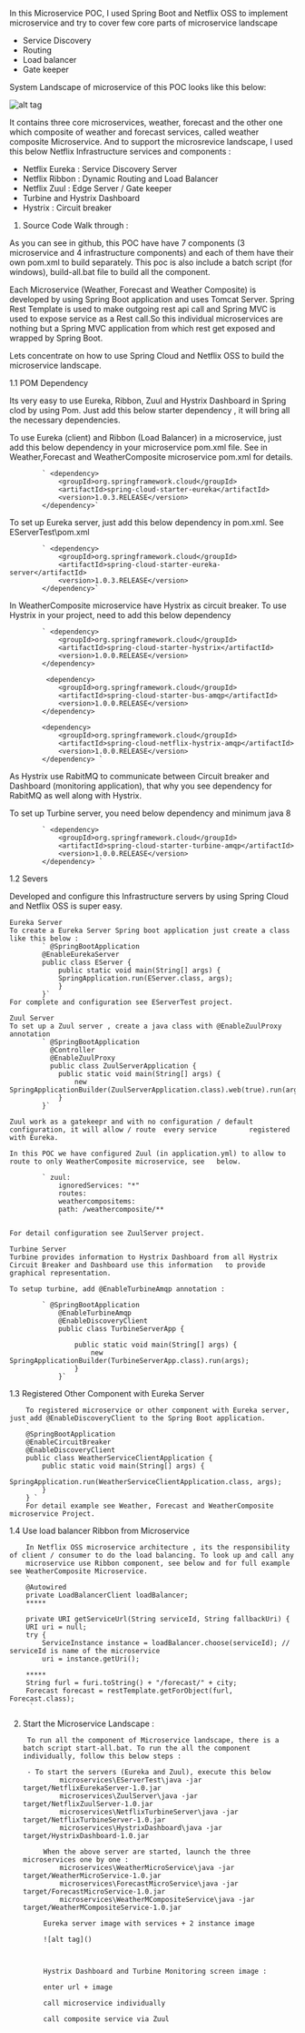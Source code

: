 In this Microservice POC, I used Spring Boot and Netflix OSS to implement microservice and try to cover few core parts of microservice landscape

- Service Discovery
- Routing
- Load balancer 
- Gate keeper

System Landscape of microservice of this POC looks like this below:

![alt tag](https://github.com/suprakashbh/microservices/blob/master/ms-landscape.png)

It contains three core microservices, weather, forecast and the other one which composite of weather and forecast services, called weather composite Microservice. And to support the microsrevice landscape, I used this below Netflix Infrastructure services and components :

- Netflix Eureka : Service Discovery Server
- Netflix Ribbon : Dynamic Routing and Load Balancer
- Netflix Zuul : Edge Server / Gate keeper 
- Turbine and Hystrix Dashboard
- Hystrix : Circuit breaker

1. Source Code Walk through :

As you can see in github, this POC have have 7 components (3 microservice and 4 infrastructure components) and each of them  have their own pom.xml to build separately. This poc is also include a batch script (for windows), build-all.bat file to build all the component. 

Each Microservice (Weather, Forecast and Weather Composite) is developed by using Spring Boot application and uses Tomcat Server. Spring Rest Template is used to make outgoing rest api call and Spring MVC  is used to expose service as a Rest call.So this individual microservices are nothing but a Spring MVC application from which rest get exposed and wrapped by Spring Boot.

Lets concentrate on how to use Spring Cloud and Netflix OSS to build the microservice landscape.

1.1 POM Dependency

Its very easy to use Eureka, Ribbon, Zuul and Hystrix Dashboard in Spring clod by using Pom. Just add this below starter dependency , it will bring all the necessary dependencies.

To use Eureka (client) and Ribbon (Load Balancer) in a microservice, just add this below dependency in your microservice pom.xml file. See in Weather,Forecast and WeatherComposite microservice pom.xml for details.
			
			` <dependency>
				<groupId>org.springframework.cloud</groupId>
				<artifactId>spring-cloud-starter-eureka</artifactId>
				<version>1.0.3.RELEASE</version>
			</dependency>`
			
To set up Eureka server, just add this below dependency in pom.xml. See EServerTest\pom.xml

			` <dependency>
				<groupId>org.springframework.cloud</groupId>
				<artifactId>spring-cloud-starter-eureka-server</artifactId>
				<version>1.0.3.RELEASE</version>
			</dependency>`
			
In WeatherComposite microservice have Hystrix as circuit breaker. To use Hystrix in your project, need to add this below dependency

			` <dependency>
				<groupId>org.springframework.cloud</groupId>
				<artifactId>spring-cloud-starter-hystrix</artifactId>
				<version>1.0.0.RELEASE</version>
			</dependency>
			
			 <dependency>
				<groupId>org.springframework.cloud</groupId>
				<artifactId>spring-cloud-starter-bus-amqp</artifactId>
				<version>1.0.0.RELEASE</version>
			</dependency>    
			
			<dependency>
				<groupId>org.springframework.cloud</groupId>
				<artifactId>spring-cloud-netflix-hystrix-amqp</artifactId>
				<version>1.0.0.RELEASE</version>
			</dependency> `
			
As Hystrix use RabitMQ to communicate between Circuit breaker and Dashboard (monitoring application), that why you see  dependency for RabitMQ as well along with Hystrix.

To set up Turbine server, you need below dependency and minimum java 8
			
			` <dependency>
				<groupId>org.springframework.cloud</groupId>
				<artifactId>spring-cloud-starter-turbine-amqp</artifactId>
				<version>1.0.0.RELEASE</version>
			</dependency> `
			

1.2 Severs

Developed and configure this Infrastructure servers by using Spring Cloud and Netflix OSS is super easy.
	
	Eureka Server
	To create a Eureka Server Spring boot application just create a class like this below :
			` @SpringBootApplication
			@EnableEurekaServer
			public class EServer {
				public static void main(String[] args) {
				SpringApplication.run(EServer.class, args);
				}		
			}`		
	For complete and configuration see EServerTest project.
	
	Zuul Server
	To set up a Zuul server , create a java class with @EnableZuulProxy annotation 
			` @SpringBootApplication
			  @Controller
			  @EnableZuulProxy
			  public class ZuulServerApplication {
				public static void main(String[] args) {
					new SpringApplicationBuilder(ZuulServerApplication.class).web(true).run(args);
				}
			}`
			
	Zuul work as a gatekeepr and with no configuration / default configuration, it will allow / route  every service 		registered with Eureka.
	
	In this POC we have configured Zuul (in application.yml) to allow to route to only WeatherComposite microservice, see 	below.
			
			` zuul:
				ignoredServices: "*"
				routes:
				weathercompositems:
				path: /weathercomposite/**
				`
			
	For detail configuration see ZuulServer project.
			
	Turbine Server
	Turbine provides information to Hystrix Dashboard from all Hystrix Circuit Breaker and Dashboard use this information 	to provide graphical representation.
	
	To setup turbine, add @EnableTurbineAmqp annotation :
			
			` @SpringBootApplication
				@EnableTurbineAmqp
				@EnableDiscoveryClient
				public class TurbineServerApp {

					public static void main(String[] args) {
						new SpringApplicationBuilder(TurbineServerApp.class).run(args);
					}
				}`
		
1.3 Registered Other Component with Eureka Server
		
		To registered microservice or other component with Eureka server, just add @EnableDiscoveryClient to the Spring Boot application.
		` 
		@SpringBootApplication
		@EnableCircuitBreaker
		@EnableDiscoveryClient
		public class WeatherServiceClientApplication {
			public static void main(String[] args) {
				SpringApplication.run(WeatherServiceClientApplication.class, args);
			}
		} `
		For detail example see Weather, Forecast and WeatherComposite microservice Project.
		
1.4 Use load balancer Ribbon from Microservice
		
		In Netflix OSS microservice architecture , its the responsibility of client / consumer to do the load balancing. To look up and call any 
		microservice use Ribbon component, see below and for full example see WeatherComposite Microservice.
		` 
		@Autowired
		private LoadBalancerClient loadBalancer;
		*****
		
		private URI getServiceUrl(String serviceId, String fallbackUri) {
		URI uri = null;
		try {
			ServiceInstance instance = loadBalancer.choose(serviceId); // serviceId is name of the microservice
			uri = instance.getUri();
			
		*****	
		String furl = furi.toString() + "/forecast/" + city;
		Forecast forecast = restTemplate.getForObject(furl, Forecast.class);	
		 `
2. Start the Microservice Landscape :

		To run all the component of Microservice landscape, there is a batch script start-all.bat. To run the all the component individually, follow this below steps :
		
		- To start the servers (Eureka and Zuul), execute this below 
				microservices\EServerTest\java -jar target/NetflixEurekaServer-1.0.jar
				microservices\ZuulServer\java -jar target/NetflixZuulServer-1.0.jar
				microservices\NetflixTurbineServer\java -jar target/NetflixTurbineServer-1.0.jar
				microservices\HystrixDashboard\java -jar target/HystrixDashboard-1.0.jar
				
			When the above server are started, launch the three microservices one by one :	
				microservices\WeatherMicroService\java -jar target/WeatherMicroService-1.0.jar
				microservices\ForecastMicroService\java -jar target/ForecastMicroService-1.0.jar
				microservices\WeatherMCompositeService\java -jar target/WeatherMCompositeService-1.0.jar
			
			Eureka server image with services + 2 instance image
			
			![alt tag]()

			
			
			Hystrix Dashboard and Turbine Monitoring screen image :
			
			enter url + image
			
			call microservice individually 
			
			call composite service via Zuul

